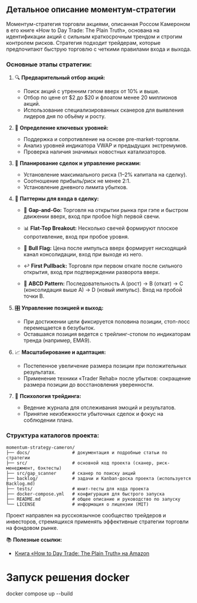 ## Детальное описание моментум-стратегии

Моментум-стратегия торговли акциями, описанная Россом Камероном в его книге «How to Day Trade: The Plain Truth», основана на идентификации акций с сильным краткосрочным трендом и строгим контролем рисков. Стратегия подходит трейдерам, которые предпочитают быструю торговлю с четкими правилами входа и выхода.

### Основные этапы стратегии:

1. 🔍 **Предварительный отбор акций:**

   * Поиск акций с утренним гэпом вверх от 10% и выше.
   * Отбор по цене от \$2 до \$20 и флоатом менее 20 миллионов акций.
   * Использование специализированных сканеров для выявления лидеров дня по объёму и росту.

2. 📌 **Определение ключевых уровней:**

   * Поддержка и сопротивление на основе pre-market-торговли.
   * Анализ уровней индикатора VWAP и предыдущих экстремумов.
   * Проверка наличия значимых новостных катализаторов.

3. 📝 **Планирование сделок и управление рисками:**

   * Установление максимального риска (1–2% капитала на сделку).
   * Соотношение прибыль/риск не менее 2:1.
   * Установление дневного лимита убытков.

4. 🎯 **Паттерны для входа в сделку:**

   * 🚀 **Gap-and-Go:** Торговля на открытии рынка при гэпе и быстром движении вверх, вход при пробое high первой свечи.

   * 📊 **Flat-Top Breakout:** Несколько свечей формируют плоское сопротивление, вход при пробое уровня.

   * 🚩 **Bull Flag:** Цена после импульса вверх формирует нисходящий канал консолидации, вход при выходе из него.

   * ↩️ **First Pullback:** Торговля при первом откате после сильного открытия, вход при подтверждении разворота вверх.

   * 🔄 **ABCD Pattern:** Последовательность A (рост) → B (откат) → C (консолидация выше A) → D (новый импульс). Вход на пробой точки B.

5. 🎛️ **Управление позицией и выход:**

   * При достижении цели фиксируется половина позиции, стоп-лосс перемещается в безубыток.
   * Оставшаяся позиция ведется с трейлинг-стопом по индикаторам тренда (например, EMA9).

6. 📈 **Масштабирование и адаптация:**

   * Постепенное увеличение размера позиции при положительных результатах.
   * Применение техники «Trader Rehab» после убытков: сокращение размера позиции до восстановления уверенности.

7. 🧠 **Психология трейдинга:**

   * Ведение журнала для отслеживания эмоций и результатов.
   * Принятие неизбежности убыточных сделок и фокус на соблюдении плана.

### Структура каталогов проекта:

```
momentum-strategy-cameron/
├── docs/                # документация и подробные статьи по стратегии
├── src/                 # основной код проекта (сканер, риск-менеджмент, бэктесты)
├── src/gap_scanner      # сканер по поиску акций
├── backlog/             # задачи и Kanban-доска проекта (используется Backlog.md)
├── tests/               # юнит-тесты для кода проекта
├── docker-compose.yml   # конфигурация для быстрого запуска
├── README.md            # общее описание и руководство по запуску
└── LICENSE              # информация о лицензии (MIT)
```

Проект направлен на русскоязычное сообщество трейдеров и инвесторов, стремящихся применять эффективные стратегии торговли на фондовом рынке.

📚 **Полезные ссылки:**

* [Книга «How to Day Trade: The Plain Truth» на Amazon](https://www.amazon.com/How-Day-Trade-Plain-Truth-ebook/dp/B0CLKYY4BD/ref=zg_bs_g_154898011_d_sccl_3/133-3119227-0241521?psc=1)

# Запуск решения docker
docker compose up --build